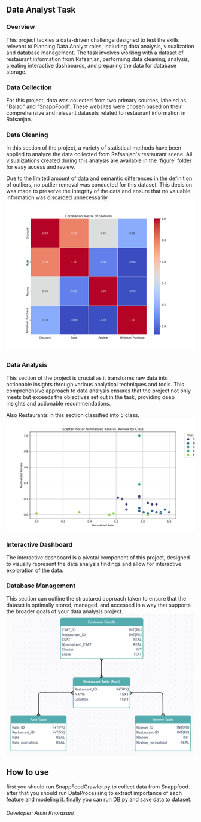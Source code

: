 ## Data Analyst Task

### Overview
This project tackles a data-driven challenge designed to test the skills relevant to Planning Data Analyst roles, including data analysis, visualization and database management. The task involves working with a dataset of restaurant information from Rafsanjan, performing data cleaning, analysis, creating interactive dashboards, and preparing the data for database storage.

### Data Collection
For this project, data was collected from two primary sources, labeled as "Balad" and "SnappFood". These websites were chosen based on their comprehensive and relevant datasets related to restaurant information in Rafsanjan.

### Data Cleaning
In this section of the project, a variety of statistical methods have been applied to analyze the data collected from Rafsanjan's restaurant scene. All visualizations created during this analysis are available in the 'figure' folder for easy access and review.

Due to the limited amount of data and semantic differences in the definition of outliers, no outlier removal was conducted for this dataset. This decision was made to preserve the integrity of the data and ensure that no valuable information was discarded unnecessarily
![Image](Figures/CorrelationMatrix.jpg)

### Data Analysis
This section of the project is crucial as it transforms raw data into actionable insights through various analytical techniques and tools. This comprehensive approach to data analysis ensures that the project not only meets but exceeds the objectives set out in the task, providing deep insights and actionable recommendations.

Also Restaurants in this section classified into 5 class.
![Image](Figures/Classified_restaurants.jpg)

### Interactive Dashboard
The interactive dashboard is a pivotal component of this project, designed to visually represent the data analysis findings and allow for interactive exploration of the data.

### Database Management
This section can outline the structured approach taken to ensure that the dataset is optimally stored, managed, and accessed in a way that supports the broader goals of your data analysis project.
![Image](Figures/Schema.png)


## How to use
first you should run SnappFoodCrawler.py to collect data from Snappfood.
after that you should run DataProcessing to extract importance of each feature and modeling it.
finally you can run DB.py and save data to dataset.


###### Developer: Amin Khorasani